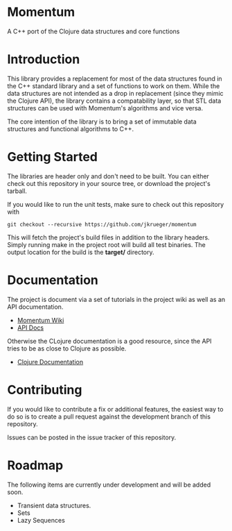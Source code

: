 # Momentum

A C++ port of the Clojure data structures and core functions


# Introduction

This library provides a replacement for most of the data structures found in 
the C++ standard library and a set of functions to work on them. 
While the data structures are not intended as a drop in replacement 
(since they mimic the Clojure API), the library contains a compatability layer, 
so that STL data structures can be used with Momentum's algorithms and vice versa.

The core intention of the library is to bring a set of immutable data structures
and functional algorithms to C++.

# Getting Started

The libraries are header only and don't need to be built. You can either check 
out this repository in your source tree, or download the project's tarball.

If you would like to run the unit tests, make sure to check out this repository
with

    git checkout --recursive https://github.com/jkrueger/momentum

This will fetch the project's build files in addition to the library headers.
Simply running make in the project root will build all test binaries. The
output location for the build is the **target/** directory.

# Documentation

The project is document via a set of tutorials in the project wiki as well as
an API documentation.

* [Momentum Wiki](https://github.com/jkrueger/momentum/wiki)
* [API Docs](http://jkrueger.github.io/momentum)

Otherwise the CLojure documentation is a good resource, since the API tries
to be as close to Clojure as possible.

* [Clojure Documentation](http://clojure.github.io/clojure/)


# Contributing

If you would like to contribute a fix or additional features, the easiest way to 
do so is to create a pull request against the development branch of this repository.

Issues can be posted in the issue tracker of this repository.


# Roadmap

The following items are currently under development and will be added soon.

* Transient data structures.
* Sets
* Lazy Sequences
